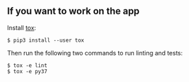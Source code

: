 ## If you want to work on the app

Install [tox](https://pypi.org/project/tox/):

```console
$ pip3 install --user tox
```

Then run the following two commands to run linting and tests:

```console
$ tox -e lint
$ tox -e py37
```